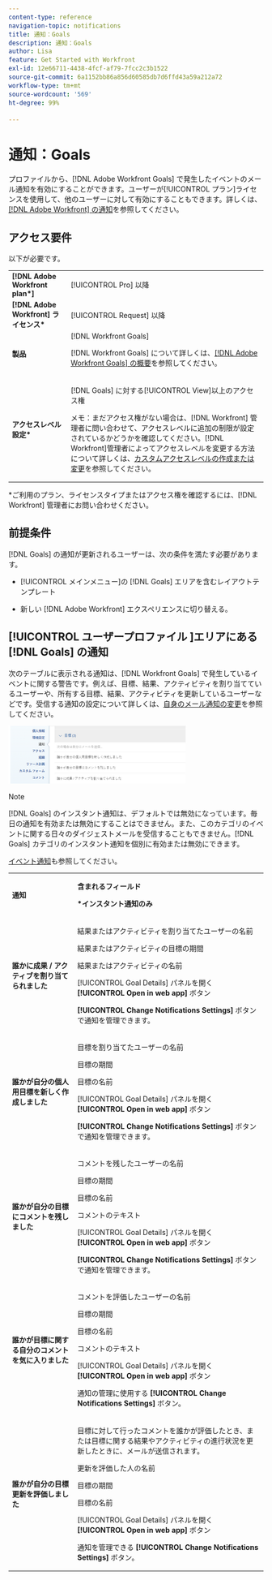```yaml
---
content-type: reference
navigation-topic: notifications
title: 通知：Goals
description: 通知：Goals
author: Lisa
feature: Get Started with Workfront
exl-id: 12e66711-4438-4fcf-af79-7fcc2c3b1522
source-git-commit: 6a1152bb86a856d60585db7d6ffd43a59a212a72
workflow-type: tm+mt
source-wordcount: '569'
ht-degree: 99%

---
```


# 通知：Goals

プロファイルから、[!DNL Adobe Workfront Goals] で発生したイベントのメール通知を有効にすることができます。ユーザーが[!UICONTROL プラン]ライセンスを使用して、他のユーザーに対して有効にすることもできます。詳しくは、[[!DNL Adobe Workfront]  の通知](../../workfront-basics/using-notifications/wf-notifications.md)を参照してください。

## アクセス要件

<!--
<p data-mc-conditions="QuicksilverOrClassic.Draft mode">(NOTE: because there are conditions for who sees this, I added this from the How To articles/ template although this is not a How To. But I like the format, so I thought keeping it consistent might help users. We may decide to update this when we have access and prereq for overview-type articles)</p>
-->

以下が必要です。

<table style="table-layout:auto"> 
 <col> 
 <col> 
 <tbody> 
  <tr> 
   <td role="rowheader"><strong>[!DNL Adobe Workfront plan*]</strong></td> 
   <td> <p>[!UICONTROL Pro] 以降</p> </td> 
  </tr> 
  <tr> 
   <td role="rowheader"><strong>[!DNL Adobe Workfront] ライセンス*</strong></td> 
   <td> <p>[!UICONTROL Request] 以降</p> </td> 
  </tr> 
  <tr> 
   <td role="rowheader"><strong>製品</strong></td> 
   <td>[!DNL Workfront Goals] <p>[!DNL Workfront Goals] について詳しくは、<a href="../../workfront-goals/goal-management/wf-goals-overview.md" class="MCXref xref">[!DNL Adobe Workfront Goals] の概要</a>を参照してください。</p> </td> 
  </tr> 
  <tr> 
   <td role="rowheader"><strong>アクセスレベル設定*</strong></td> 
   <td> <p>[!DNL Goals] に対する[!UICONTROL View]以上のアクセス権</p> <p>メモ：まだアクセス権がない場合は、[!DNL Workfront] 管理者に問い合わせて、アクセスレベルに追加の制限が設定されているかどうかを確認してください。[!DNL Workfront]管理者によってアクセスレベルを変更する方法について詳しくは、<a href="../../administration-and-setup/add-users/configure-and-grant-access/create-modify-access-levels.md" class="MCXref xref">カスタムアクセスレベルの作成または変更</a>を参照してください。</p> </td> 
  </tr> <!--
   <tr data-mc-conditions="QuicksilverOrClassic.Draft mode"> 
    <td role="rowheader">Object permissions</td> 
    <td> <p>[Insert permissions needed]</p> <p>For information on requesting additional access, see <a href="../../workfront-basics/grant-and-request-access-to-objects/request-access.md" class="MCXref xref">Request access to objects </a>.</p> </td> 
   </tr>
  --> 
 </tbody> 
</table>

&#42;ご利用のプラン、ライセンスタイプまたはアクセス権を確認するには、[!DNL Workfront] 管理者にお問い合わせください。

## 前提条件

[!DNL Goals] の通知が更新されるユーザーは、次の条件を満たす必要があります。

* [!UICONTROL メインメニュー]の [!DNL Goals] エリアを含むレイアウトテンプレート
* 新しい [!DNL Adobe Workfront] エクスペリエンスに切り替える。

  <!--
  <MadCap:conditionalText data-mc-conditions="QuicksilverOrClassic.Draft mode">
  (NOTE: we need this here because you can see these notifications from Classic)
  </MadCap:conditionalText>
  -->

## [!UICONTROL  ユーザープロファイル ]エリアにある [!DNL Goals] の通知

次のテーブルに表示される通知は、[!DNL Workfront Goals] で発生しているイベントに関する警告です。例えば、目標、結果、アクティビティを割り当てているユーザーや、所有する目標、結果、アクティビティを更新しているユーザーなどです。受信する通知の設定について詳しくは、[自身のメール通知の変更](../../workfront-basics/using-notifications/activate-or-deactivate-your-own-event-notifications.md)を参照してください。

![ 通知環境設定 ](assets/goals-notifications-preferences-350x114.png)

>[!NOTE]
>
>[!DNL Goals] のインスタント通知は、デフォルトでは無効になっています。毎日の通知を有効または無効にすることはできません。また、このカテゴリのイベントに関する日々のダイジェストメールを受信することもできません。[!DNL Goals] カテゴリのインスタント通知を個別に有効または無効にできます。

[イベント通知](../../workfront-basics/using-notifications/event-notifications.md)も参照してください。

<table style="table-layout:auto"> 
 <col> 
 <col> 
 <tbody> 
  <tr> 
   <td><strong>通知</strong></td> 
   <td> <p><strong>含まれるフィールド</strong> </p> <p><strong>*インスタント通知のみ</strong></p> </td> 
  </tr> 
  <tr> 
   <td><strong>誰かに成果 / アクティブを割り当てられました</strong></td> 
   <td> <p>結果またはアクティビティを割り当てたユーザーの名前</p> <p>結果またはアクティビティの目標の期間</p> <p>結果またはアクティビティの名前</p> <p>[!UICONTROL Goal Details] パネルを開く <strong>[!UICONTROL Open in web app]</strong> ボタン</p> <p><strong>[!UICONTROL Change Notifications Settings]</strong> ボタンで通知を管理できます。</p> </td> 
  </tr> 
  <tr> 
   <td><strong>誰かが自分の個人用目標を新しく作成しました</strong> </td> 
   <td> <p>目標を割り当てたユーザーの名前</p> <p>目標の期間</p> <p>目標の名前</p> <p>[!UICONTROL Goal Details] パネルを開く <strong>[!UICONTROL Open in web app]</strong> ボタン</p> <p><strong>[!UICONTROL Change Notifications Settings]</strong> ボタンで通知を管理できます。</p> </td> 
  </tr> 
  <tr> 
   <td><strong>誰かが自分の目標にコメントを残しました</strong></td> 
   <td> <p>コメントを残したユーザーの名前</p> <p>目標の期間 </p> <p>目標の名前</p> <p>コメントのテキスト</p> <p>[!UICONTROL Goal Details] パネルを開く <strong>[!UICONTROL Open in web app]</strong> ボタン</p> <p><strong>[!UICONTROL Change Notifications Settings]</strong> ボタンで通知を管理できます。</p> </td> 
  </tr> 
  <tr> 
   <td><strong>誰かが目標に関する自分のコメントを気に入りました</strong></td> 
   <td> <p>コメントを評価したユーザーの名前</p> <p>目標の期間 </p> <p>目標の名前</p> <p>コメントのテキスト </p> <p>[!UICONTROL Goal Details] パネルを開く <strong>[!UICONTROL Open in web app]</strong> ボタン</p> <p>通知の管理に使用する <strong>[!UICONTROL Change Notifications Settings]</strong> ボタン。</p> </td> 
  </tr> 
  <tr> 
   <td><strong>誰かが自分の目標更新を評価しました</strong></td> 
   <td> <p>目標に対して行ったコメントを誰かが評価したとき、または目標に関する結果やアクティビティの進行状況を更新したときに、メールが送信されます。 </p> <p>更新を評価した人の名前</p> <p>目標の期間 </p> <p>目標の名前</p> <p>[!UICONTROL Goal Details] パネルを開く <strong>[!UICONTROL Open in web app]</strong> ボタン</p> <p>通知を管理できる <strong>[!UICONTROL Change Notifications Settings]</strong> ボタン。</p> </td> 
  </tr> 
 </tbody> 
</table>

<!--
NOTE FOR NAME OF GOAL IN LAST TABLE CELL: check this. Is this true? Didn't triggger when this was written; add anything else? Maybe the type of the update is mentioned?!
-->
